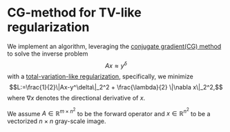 # CG-method for TV-like regularization
We implement an algorithm, leveraging the [conjugate gradient(CG) method](https://en.wikipedia.org/wiki/Conjugate_gradient_method#The_resulting_algorithm) to solve the inverse problem
$$Ax\approx y^\delta$$
with a [total-variation-like regularization](https://en.wikipedia.org/wiki/Total_variation_denoising#2D_signal_images), specifically, we minimize
$$L:=\frac{1}{2}\|Ax-y^\delta\|_2^2 +  \frac{\lambda}{2} \|\nabla x\|_2^2,$$
where $\nabla x$ denotes the directional derivative of $x$.

We assume $A\in\mathbb{R}^{m\times n^2}$ to be the forward operator and $x\in\mathbb{R}^{n^2}$ to be a vectorized $n\times n$ gray-scale image.